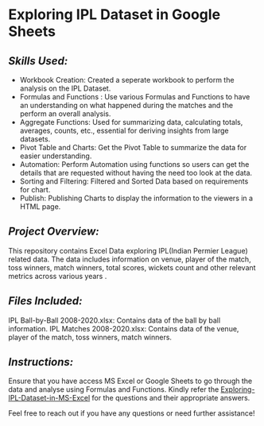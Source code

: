 # **Exploring IPL Dataset in Google Sheets**

## *Skills Used:*

* Workbook Creation: Created a seperate workbook to perform the analysis on the IPL Dataset.
* Formulas and Functions : Use various Formulas and Functions to have an understanding on what happened during the matches and the perform an overall analysis.
* Aggregate Functions: Used for summarizing data, calculating totals, averages, counts, etc., essential for deriving insights from large datasets. 
* Pivot Table and Charts: Get the Pivot Table to summarize the data for easier understanding.
* Automation: Perform Automation using functions so users can get the details that are requested without having the need too look at the data.
* Sorting and Filtering: Filtered and Sorted Data based on requirements for chart.
* Publish: Publishing Charts to display the information to the viewers in a HTML page.

## *Project Overview:*

This repository contains Excel Data exploring IPL(Indian Permier League) related data. The data includes information on venue, player of the match, toss winners, match winners, total scores, wickets count and other relevant metrics across various years .

## *Files Included:*

IPL Ball-by-Ball 2008-2020.xlsx: Contains data of the ball by ball information.
IPL Matches 2008-2020.xlsx: Contains data of the venue, player of the match, toss winners, match winners.

## *Instructions:*

Ensure that you have access MS Excel or Google Sheets to go through the data and analyse using Formulas and Functions.
Kindly refer the <a href="https://karthik-raghavan.github.io/Exploring-IPL-Dataset-in-MS-Excel/">Exploring-IPL-Dataset-in-MS-Excel</a> for the questions and their appropriate answers.


Feel free to reach out if you have any questions or need further assistance!
